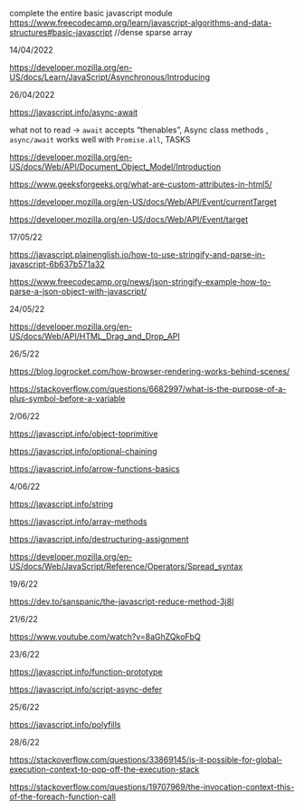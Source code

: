 complete the entire basic javascript module
https://www.freecodecamp.org/learn/javascript-algorithms-and-data-structures#basic-javascript
//dense sparse array

14/04/2022

https://developer.mozilla.org/en-US/docs/Learn/JavaScript/Asynchronous/Introducing

26/04/2022

https://javascript.info/async-await

what not to read -> `await` accepts “thenables”, Async class methods , `async/await` works well with `Promise.all`, TASKS

https://developer.mozilla.org/en-US/docs/Web/API/Document_Object_Model/Introduction

https://www.geeksforgeeks.org/what-are-custom-attributes-in-html5/

https://developer.mozilla.org/en-US/docs/Web/API/Event/currentTarget

https://developer.mozilla.org/en-US/docs/Web/API/Event/target

17/05/22

https://javascript.plainenglish.io/how-to-use-stringify-and-parse-in-javascript-6b637b571a32

https://www.freecodecamp.org/news/json-stringify-example-how-to-parse-a-json-object-with-javascript/

24/05/22

https://developer.mozilla.org/en-US/docs/Web/API/HTML_Drag_and_Drop_API

26/5/22

https://blog.logrocket.com/how-browser-rendering-works-behind-scenes/

https://stackoverflow.com/questions/6682997/what-is-the-purpose-of-a-plus-symbol-before-a-variable

2/06/22

https://javascript.info/object-toprimitive

https://javascript.info/optional-chaining

https://javascript.info/arrow-functions-basics

4/06/22

https://javascript.info/string

https://javascript.info/array-methods

https://javascript.info/destructuring-assignment

https://developer.mozilla.org/en-US/docs/Web/JavaScript/Reference/Operators/Spread_syntax

19/6/22

https://dev.to/sanspanic/the-javascript-reduce-method-3j8l

21/6/22

https://www.youtube.com/watch?v=8aGhZQkoFbQ

23/6/22

https://javascript.info/function-prototype

https://javascript.info/script-async-defer

25/6/22

https://javascript.info/polyfills

28/6/22

https://stackoverflow.com/questions/33869145/is-it-possible-for-global-execution-context-to-pop-off-the-execution-stack

https://stackoverflow.com/questions/19707969/the-invocation-context-this-of-the-foreach-function-call
